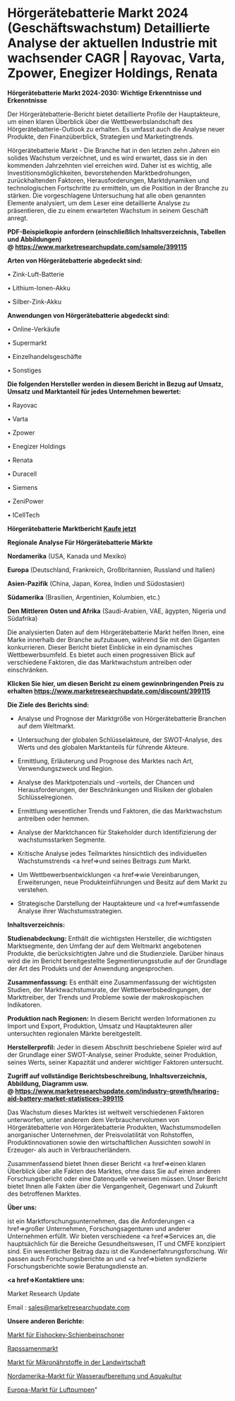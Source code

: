 # Hörgerätebatterie Markt 2024 (Geschäftswachstum) Detaillierte Analyse der aktuellen Industrie mit wachsender CAGR | Rayovac, Varta, Zpower, Enegizer Holdings, Renata

<strong>Hörgerätebatterie Markt 2024-2030: Wichtige Erkenntnisse und Erkenntnisse</strong>

Der Hörgerätebatterie-Bericht bietet detaillierte Profile der Hauptakteure, um einen klaren Überblick über die Wettbewerbslandschaft des Hörgerätebatterie-Outlook zu erhalten. Es umfasst auch die Analyse neuer Produkte, den Finanzüberblick, Strategien und Marketingtrends.

Hörgerätebatterie Markt - Die Branche hat in den letzten zehn Jahren ein solides Wachstum verzeichnet, und es wird erwartet, dass sie in den kommenden Jahrzehnten viel erreichen wird. Daher ist es wichtig, alle Investitionsmöglichkeiten, bevorstehenden Marktbedrohungen, zurückhaltenden Faktoren, Herausforderungen, Marktdynamiken und technologischen Fortschritte zu ermitteln, um die Position in der Branche zu stärken. Die vorgeschlagene Untersuchung hat alle oben genannten Elemente analysiert, um dem Leser eine detaillierte Analyse zu präsentieren, die zu einem erwarteten Wachstum in seinem Geschäft anregt.

<strong><b>PDF-Beispielkopie anfordern (einschließlich Inhaltsverzeichnis, Tabellen und Abbildungen) @ </b></strong><strong><a href=https://www.marketresearchupdate.com/sample/399115><strong>https://www.marketresearchupdate.com/sample/399115</u></a></strong></strong>

<strong>Arten von Hörgerätebatterie abgedeckt sind:</strong>

• Zink-Luft-Batterie

• Lithium-Ionen-Akku

• Silber-Zink-Akku

<strong>Anwendungen von Hörgerätebatterie abgedeckt sind:</strong>

• Online-Verkäufe

• Supermarkt

• Einzelhandelsgeschäfte

• Sonstiges

<strong>Die folgenden Hersteller werden in diesem Bericht in Bezug auf Umsatz, Umsatz und Marktanteil für jedes Unternehmen bewertet:</strong>

• Rayovac

• Varta

• Zpower

• Enegizer Holdings

• Renata

• Duracell

• Siemens

• ZeniPower

• ICellTech

<strong>Hörgerätebatterie Marktbericht <a href=https://www.marketresearchupdate.com/buynow/399115>Kaufe jetzt</a></strong>

<strong>Regionale Analyse Für Hörgerätebatterie Märkte</strong>

<strong>Nordamerika</strong> (USA, Kanada und Mexiko)

<strong>Europa</strong> (Deutschland, Frankreich, Großbritannien, Russland und Italien)

<strong>Asien-Pazifik</strong> (China, Japan, Korea, Indien und Südostasien)

<strong>Südamerika</strong> (Brasilien, Argentinien, Kolumbien, etc.)

<strong>Den Mittleren</strong> <strong>Osten und Afrika</strong> (Saudi-Arabien, VAE, ägypten, Nigeria und Südafrika)

Die analysierten Daten auf dem Hörgerätebatterie Markt helfen Ihnen, eine Marke innerhalb der Branche aufzubauen, während Sie mit den Giganten konkurrieren. Dieser Bericht bietet Einblicke in ein dynamisches Wettbewerbsumfeld. Es bietet auch einen progressiven Blick auf verschiedene Faktoren, die das Marktwachstum antreiben oder einschränken.

<strong>Klicken Sie hier, um diesen Bericht zu einem gewinnbringenden Preis zu erhalten
</strong><strong><a href=https://www.marketresearchupdate.com/discount/399115>https://www.marketresearchupdate.com/discount/399115</b></u></strong></a>

<strong>Die Ziele des Berichts sind:</strong>

- Analyse und Prognose der Marktgröße von Hörgerätebatterie Branchen auf dem Weltmarkt.

- Untersuchung der globalen Schlüsselakteure, der SWOT-Analyse, des Werts und des globalen Marktanteils für führende Akteure.

- Ermittlung, Erläuterung und Prognose des Marktes nach Art, Verwendungszweck und Region.

- Analyse des Marktpotenzials und -vorteils, der Chancen und Herausforderungen, der Beschränkungen und Risiken der globalen Schlüsselregionen.

- Ermittlung wesentlicher Trends und Faktoren, die das Marktwachstum antreiben oder hemmen.

- Analyse der Marktchancen für Stakeholder durch Identifizierung der wachstumsstarken Segmente.

- Kritische Analyse jedes Teilmarktes hinsichtlich des individuellen Wachstumstrends <a href=>und</a> seines Beitrags zum Markt.

- Um Wettbewerbsentwicklungen <a href=>wie</a> Vereinbarungen, Erweiterungen, neue Produkteinführungen und Besitz auf dem Markt zu verstehen.

- Strategische Darstellung der Hauptakteure und <a href=>umfas</a>sende Analyse ihrer Wachstumsstrategien.

<strong>Inhaltsverzeichnis:</strong>

<strong>Studienabdeckung:</strong> Enthält die wichtigsten Hersteller, die wichtigsten Marktsegmente, den Umfang der auf dem Weltmarkt angebotenen Produkte, die berücksichtigten Jahre und die Studienziele. Darüber hinaus wird die im Bericht bereitgestellte Segmentierungsstudie auf der Grundlage der Art des Produkts und der Anwendung angesprochen.

<strong>Zusammenfassung:</strong> Es enthält eine Zusammenfassung der wichtigsten Studien, der Marktwachstumsrate, der Wettbewerbsbedingungen, der Markttreiber, der Trends und Probleme sowie der makroskopischen Indikatoren.

<strong>Produktion nach Regionen:</strong> In diesem Bericht werden Informationen zu Import und Export, Produktion, Umsatz und Hauptakteuren aller untersuchten regionalen Märkte bereitgestellt.

<strong>Herstellerprofil:</strong> Jeder in diesem Abschnitt beschriebene Spieler wird auf der Grundlage einer SWOT-Analyse, seiner Produkte, seiner Produktion, seines Werts, seiner Kapazität und anderer wichtiger Faktoren untersucht.

<strong><b>Zugriff auf vollständige Berichtsbeschreibung, Inhaltsverzeichnis, Abbildung, Diagramm usw. @ </b></strong><strong><a href=https://www.marketresearchupdate.com/industry-growth/hearing-aid-battery-market-statistices-399115>https://www.marketresearchupdate.com/industry-growth/hearing-aid-battery-market-statistices-399115</a></strong>

Das Wachstum dieses Marktes ist weltweit verschiedenen Faktoren unterworfen, unter anderem dem Verbrauchervolumen von Hörgerätebatterie von Hörgerätebatterie Produkten, Wachstumsmodellen anorganischer Unternehmen, der Preisvolatilität von Rohstoffen, Produktinnovationen sowie den wirtschaftlichen Aussichten sowohl in Erzeuger- als auch in Verbraucherländern.

Zusammenfassend bietet Ihnen dieser Bericht <a href=>einen</a> klaren Überblick über alle Fakten des Marktes, ohne dass Sie auf einen anderen Forschungsbericht oder eine Datenquelle verweisen müssen. Unser Bericht bietet Ihnen alle Fakten über die Vergangenheit, Gegenwart und Zukunft des betroffenen Marktes.

<strong>Über uns:</strong>

 ist ein Marktforschungsunternehmen, das die Anforderungen <a href=>großer</a> Unternehmen, Forschungsagenturen und anderer Unternehmen erfüllt. Wir bieten verschiedene <a href=>Services</a> an, die hauptsächlich für die Bereiche Gesundheitswesen, IT und CMFE konzipiert sind. Ein wesentlicher Beitrag dazu ist die Kundenerfahrungsforschung. Wir passen auch Forschungsberichte an und <a href=>bieten</a> syndizierte Forschungsberichte sowie Beratungsdienste an.

<strong><a href=>Kontaktiere uns:</a></strong>

Market Research Update

Email : sales@marketresearchupdate.com

<strong>Unsere anderen Berichte:</strong>

<a href=https://www.linkedin.com/pulse/ice-hockey-shin-guards-market-expects-see-significant>Markt für Eishockey-Schienbeinschoner</a>

<a href=https://www.linkedin.com/pulse/rapeseed-seed-market-pointing-capture-largest-growth->Rapssamenmarkt</a>

<a href=https://www.linkedin.com/pulse/agriculture-micronutrients-market-2023-analysis-growth>Markt für Mikronährstoffe in der Landwirtschaft</a>

<a href=https://www.linkedin.com/pulse/north-america-water-treatment-aquaculture-market>Nordamerika-Markt für Wasseraufbereitung und Aquakultur</a>

<a href=https://www.linkedin.com/pulse/europe-air-pumps-market-2023-size-share-opportunities>Europa-Markt für Luftpumpen</a>"
